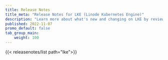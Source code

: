 ```yaml
---
title: Release Notes
title_meta: "Release Notes for LKE (Linode Kubernetes Engine)"
description: "Learn more about what's new and changing on LKE by reviewing the changelog entries."
published: 2022-11-07
promo_default: false
tab_group_main:
    weight: 100
---
```


{{< releasenotes/list path="lke">}}